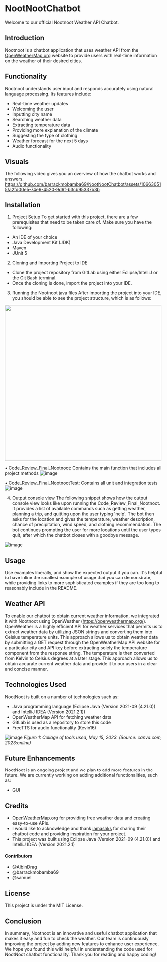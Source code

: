 # NootNootChatbot

Welcome to our official Nootnoot Weather API Chatbot.

## Introduction
Nootnoot is a chatbot application that uses weather API from the [OpenWeatherMap.org](https://home.openweathermap.org) website to provide users with real-time information on the weather of their desired cities.

## Functionality
Nootnoot understands user input and responds accurately using natural language processing. Its features include:

- Real-time weather updates
- Welcoming the user
- Inputting city name
- Searching weather data
- Extracting temperature data
- Providing more explanation of the climate
- Suggesting the type of clothing
- Weather forecast for the next 5 days
- Audio functionality

## Visuals
The following video gives you an overview of how the chatbot works and answers.
https://github.com/barrackmobamba69/NootNootChatbot/assets/106630515/a2fd00e5-74e6-4520-9d6f-b3cb95337b3b

## Installation
1. Project Setup
To get started with this project, there are a few prerequisites that need to be taken care of. Make sure you have the following:

- An IDE of your choice
- Java Development Kit (JDK)
- Maven
- JUnit 5

2. Cloning and Importing Project to IDE
- Clone the project repository from GitLab using either Eclipse/IntelliJ or the Git Bash terminal.
- Once the cloning is done, import the project into your IDE.

3. Running the Nootnoot java files
After importing the project into your IDE, you should be able to see the project structure, which is as follows:
<img src="https://github.com/barrackmobamba69/NootNootChatbot/assets/106630515/95f2dc65-b389-4240-b07c-66c1634223f4" width="500">


•	Code_Review_Final_Nootnoot: Contains the main function that includes all project methods
![image](https://github.com/barrackmobamba69/NootNootChatbot/assets/106630515/f5231ab5-d585-418d-936f-10a7483c5c65)

•	Code_Review_Final_NootnootTest: Contains all unit and integration tests
![image](https://github.com/barrackmobamba69/NootNootChatbot/assets/106630515/0fdcccfe-00cb-47d8-bf8c-9fb26be5fc89)

4. Output console view
The following snippet shows how the output console view looks like upon running the Code_Review_Final_Nootnoot. It provides a list of available commands such as getting weather, planning a trip, and quitting upon the user typing 'help'. The bot then asks for the location and gives the temperature, weather description, chance of precipitation, wind speed, and clothing recommendation. The bot continues prompting the user for more locations until the user types quit, after which the chatbot closes with a goodbye message.

![image](https://github.com/barrackmobamba69/NootNootChatbot/assets/106630515/7ffa67a5-0152-4816-8abf-80bd86667316)


## Usage
Use examples liberally, and show the expected output if you can. It's helpful to have inline the smallest example of usage that you can demonstrate, while providing links to more sophisticated examples if they are too long to reasonably include in the README.

## Weather API
To enable our chatbot to obtain current weather information, we integrated it with Nootnoot using OpenWeather (https://openweathermap.org/). 
OpenWeather is a highly efficient API for weather services that permits us to extract weather data by utilizing JSON strings and converting them into Celsius temperature units. This approach allows us to obtain weather data by submitting a GET request through the OpenWeatherMap API website for a particular city and API key before extracting solely the temperature component from the response string. The temperature is then converted from Kelvin to Celsius degrees at a later stage.
This approach allows us to obtain accurate current weather data and provide it to our users in a clear and concise manner.

## Technologies Used
NootNoot is built on a number of technologies such as:
- Java programming language (Eclipse Java (Version 2021-09 (4.21.0)) and IntelliJ IDEA (Version 2021.2.1))
- OpenWeatherMap API for fetching weather data
- GitLab is used as a repository to store this code
- FreeTTS for audio functionality (Kevin16)

![image](https://github.com/barrackmobamba69/NootNootChatbot/assets/106630515/c9468303-675e-4105-9c41-655233d1b654)
*Figure 1: Collage of tools used, May 15, 2023. (Source: canva.com, 2023:online)*

## Future Enhancements
NootNoot is an ongoing project and we plan to add more features in the future. We are currently working on adding additional functionalities, such as:
- GUI

## Credits
- [OpenWeatherMap.org](https://home.openweathermap.org) for providing free weather data and creating easy-to-use APIs.
- I would like to acknowledge and thank [iamashks](https://github.com/iamashks/OWM-JAPIs) for sharing their chatbot code and providing inspiration for your project.
- This project was built using Eclipse Java (Version 2021-09 (4.21.0)) and IntelliJ IDEA (Version 2021.2.1)

#### Contributors
- @AlbinDrag
- @barrackmobamba69
- @samuel

## License
This project is under the MIT License.

## Conclusion
In summary, Nootnoot is an innovative and useful chatbot application that makes it easy and fun to check the weather. Our team is continuously improving the project by adding new features to enhance user experience.
We hope you found this wiki helpful in understanding the code used for NootNoot chatbot functionality. Thank you for reading and happy coding!

